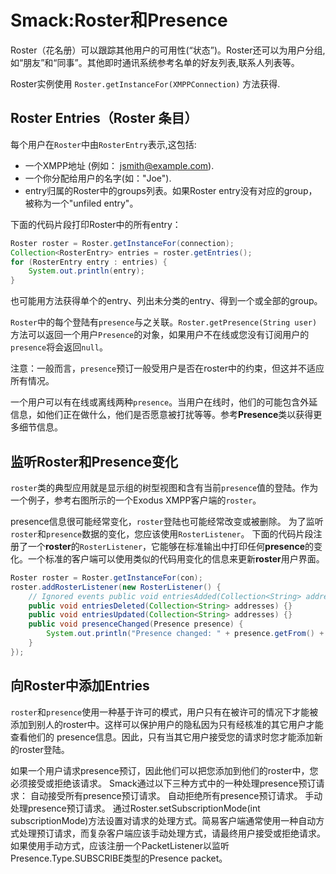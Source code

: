 # Smack:Roster和Presence
Roster（花名册）可以跟踪其他用户的可用性(“状态”)。Roster还可以为用户分组,如“朋友”和“同事”。其他即时通讯系统参考名单的好友列表,联系人列表等。

Roster实例使用 ```Roster.getInstanceFor(XMPPConnection)``` 方法获得.
## Roster Entries（Roster 条目）
每个用户在```Roster```中由```RosterEntry```表示,这包括:
* 一个XMPP地址 (例如： jsmith@example.com).
* 一个你分配给用户的名字(如："Joe").
* entry归属的Roster中的groups列表。如果Roster entry没有对应的group，被称为一个"unfiled entry"。

下面的代码片段打印Roster中的所有entry：
```java
Roster roster = Roster.getInstanceFor(connection);
Collection<RosterEntry> entries = roster.getEntries();
for (RosterEntry entry : entries) {
	System.out.println(entry);
}
```
也可能用方法获得单个的entry、列出未分类的entry、得到一个或全部的group。

`Roster`中的每个登陆有`presence`与之关联。`Roster.getPresence(String user)`方法可以返回一个用户`Presence`的对象，如果用户不在线或您没有订阅用户的`presence`将会返回`null`。 

注意：一般而言，`presence`预订一般受用户是否在roster中的约束，但这并不适应所有情况。

一个用户可以有在线或离线两种`presence`。当用户在线时，他们的可能包含外延信息，如他们正在做什么，他们是否愿意被打扰等等。参考**Presence**类以获得更多细节信息。
## 监听Roster和Presence变化
```roster```类的典型应用就是显示组的树型视图和含有当前```presence```值的登陆。作为一个例子，参考右图所示的一个Exodus XMPP客户端的```roster```。

presence信息很可能经常变化，```roster```登陆也可能经常改变或被删除。
为了监听```roster```和```presence```数据的变化，您应该使用```RosterListener```。
下面的代码片段注册了一个**roster**的```RosterListener```，它能够在标准输出中打印任何**presence**的变化。一个标准的客户端可以使用类似的代码用变化的信息来更新**roster**用户界面。
```java
Roster roster = Roster.getInstanceFor(con);
roster.addRosterListener(new RosterListener() {
	// Ignored events public void entriesAdded(Collection<String> addresses) {}
	public void entriesDeleted(Collection<String> addresses) {}
	public void entriesUpdated(Collection<String> addresses) {}
	public void presenceChanged(Presence presence) {
		System.out.println("Presence changed: " + presence.getFrom() + " " + presence);
	}
});
```
## 向Roster中添加Entries

```roster```和```presence```使用一种基于许可的模式，用户只有在被许可的情况下才能被添加到别人的roster中。这样可以保护用户的隐私因为只有经核准的其它用户才能查看他们的 presence信息。因此，只有当其它用户接受您的请求时您才能添加新的roster登陆。

如果一个用户请求presence预订，因此他们可以把您添加到他们的roster中，您必须接受或拒绝该请求。 Smack通过以下三种方式中的一种处理presence预订请求： 
自动接受所有presence预订请求。
自动拒绝所有presence预订请求。
手动处理presence预订请求。
通过Roster.setSubscriptionMode(int subscriptionMode)方法设置对请求的处理方式。简易客户端通常使用一种自动方式处理预订请求，而复杂客户端应该手动处理方式，请最终用户接受或拒绝请求。如果使用手动方式，应该注册一个PacketListener以监听Presence.Type.SUBSCRIBE类型的Presence packet。


